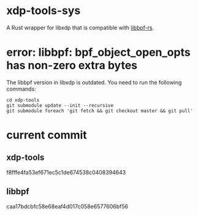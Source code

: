 # xdp-tools-sys
A Rust wrapper for libxdp that is compatible with [libbpf-rs](https://github.com/libbpf/libbpf-rs).

# error: libbpf: bpf_object_open_opts has non-zero extra bytes
The libbpf version in libxdp is outdated. You need to run the following commands:
```shell
cd xdp-tools
git submodule update --init --recursive
git submodule foreach 'git fetch && git checkout master && git pull'
```

# current commit
## xdp-tools
f8fffe4fa53ef671ec5c1de674538c0408394643
## libbpf
caa17bdcbfc58e68eaf4d017c058e6577606bf56
